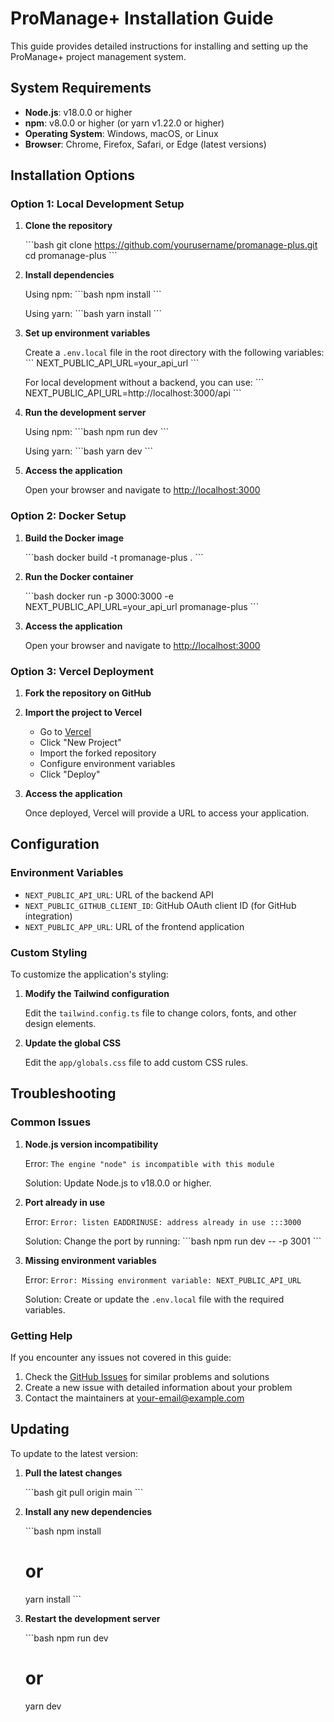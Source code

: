 # ProManage+ Installation Guide

This guide provides detailed instructions for installing and setting up the ProManage+ project management system.

## System Requirements

- **Node.js**: v18.0.0 or higher
- **npm**: v8.0.0 or higher (or yarn v1.22.0 or higher)
- **Operating System**: Windows, macOS, or Linux
- **Browser**: Chrome, Firefox, Safari, or Edge (latest versions)

## Installation Options

### Option 1: Local Development Setup

1. **Clone the repository**

   \`\`\`bash
   git clone https://github.com/yourusername/promanage-plus.git
   cd promanage-plus
   \`\`\`

2. **Install dependencies**

   Using npm:
   \`\`\`bash
   npm install
   \`\`\`

   Using yarn:
   \`\`\`bash
   yarn install
   \`\`\`

3. **Set up environment variables**

   Create a `.env.local` file in the root directory with the following variables:
   \`\`\`
   NEXT_PUBLIC_API_URL=your_api_url
   \`\`\`

   For local development without a backend, you can use:
   \`\`\`
   NEXT_PUBLIC_API_URL=http://localhost:3000/api
   \`\`\`

4. **Run the development server**

   Using npm:
   \`\`\`bash
   npm run dev
   \`\`\`

   Using yarn:
   \`\`\`bash
   yarn dev
   \`\`\`

5. **Access the application**

   Open your browser and navigate to [http://localhost:3000](http://localhost:3000)

### Option 2: Docker Setup

1. **Build the Docker image**

   \`\`\`bash
   docker build -t promanage-plus .
   \`\`\`

2. **Run the Docker container**

   \`\`\`bash
   docker run -p 3000:3000 -e NEXT_PUBLIC_API_URL=your_api_url promanage-plus
   \`\`\`

3. **Access the application**

   Open your browser and navigate to [http://localhost:3000](http://localhost:3000)

### Option 3: Vercel Deployment

1. **Fork the repository on GitHub**

2. **Import the project to Vercel**

   - Go to [Vercel](https://vercel.com)
   - Click "New Project"
   - Import the forked repository
   - Configure environment variables
   - Click "Deploy"

3. **Access the application**

   Once deployed, Vercel will provide a URL to access your application.

## Configuration

### Environment Variables

- `NEXT_PUBLIC_API_URL`: URL of the backend API
- `NEXT_PUBLIC_GITHUB_CLIENT_ID`: GitHub OAuth client ID (for GitHub integration)
- `NEXT_PUBLIC_APP_URL`: URL of the frontend application

### Custom Styling

To customize the application's styling:

1. **Modify the Tailwind configuration**

   Edit the `tailwind.config.ts` file to change colors, fonts, and other design elements.

2. **Update the global CSS**

   Edit the `app/globals.css` file to add custom CSS rules.

## Troubleshooting

### Common Issues

1. **Node.js version incompatibility**

   Error: `The engine "node" is incompatible with this module`

   Solution: Update Node.js to v18.0.0 or higher.

2. **Port already in use**

   Error: `Error: listen EADDRINUSE: address already in use :::3000`

   Solution: Change the port by running:
   \`\`\`bash
   npm run dev -- -p 3001
   \`\`\`

3. **Missing environment variables**

   Error: `Error: Missing environment variable: NEXT_PUBLIC_API_URL`

   Solution: Create or update the `.env.local` file with the required variables.

### Getting Help

If you encounter any issues not covered in this guide:

1. Check the [GitHub Issues](https://github.com/yourusername/promanage-plus/issues) for similar problems and solutions
2. Create a new issue with detailed information about your problem
3. Contact the maintainers at [your-email@example.com](mailto:your-email@example.com)

## Updating

To update to the latest version:

1. **Pull the latest changes**

   \`\`\`bash
   git pull origin main
   \`\`\`

2. **Install any new dependencies**

   \`\`\`bash
   npm install
   # or
   yarn install
   \`\`\`

3. **Restart the development server**

   \`\`\`bash
   npm run dev
   # or
   yarn dev

